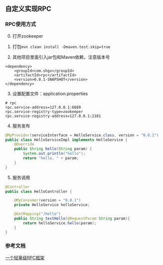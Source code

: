 ## 自定义实现RPC


### RPC使用方式
0. 打开zookeeper

1. 打包```mvn clean install -Dmaven.test.skip=true```

2. 其他项目里面引入jar包和Maven依赖，注意版本号

```text
<dependency>
    <groupId>com.shgx</groupId>
    <artifactId>rpc</artifactId>
    <version>0.0.1-SNAPSHOT</version>
</dependency>
```

3. 设置配置文件：application.properties
```text
# rpc
rpc.service-address=127.0.0.1:6689
rpc.service-registry-type=zookeeper
rpc.service-registry-address=127.0.0.1:2181
```

4. 服务发布

```java
@MyProvider(serviceInterface = HelloService.class, version = "0.0.1")
public class HelloServiceImpl implements HelloService {
    @Override
    public String hello(String param) {
        System.out.println("hello");
        return "hello, " + param;
    }
}
```

5. 服务调用

```java
@Controller
public class HelloController {

    @MyConsumer(version = "0.0.1")
    private HelloService helloService;

    @GetMapping("/hello")
    public String testHello(@RequestParam String param){
        return helloService.hello(param);
    }
}
```

### 参考文档

[一个轻量级RPC框架](https://www.cnblogs.com/luxiaoxun/p/5272384.html)